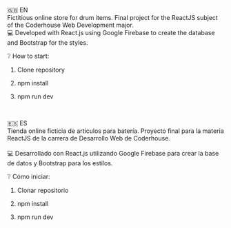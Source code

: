 :gb: EN
<br>
Fictitious online store for drum items.
Final project for the ReactJS subject of the Coderhouse Web Development major.<br>
:computer: Developed with React.js using Google Firebase to create the database and Bootstrap for the styles.
<br>

:grey_question: How to start:

1. Clone repository

2. npm install

3. npm run dev
<br>

:es: ES
<br>
Tienda online ficticia de artículos para batería. 
Proyecto final para la materia ReactJS de la carrera de Desarrollo Web de Coderhouse.<br>  
:computer: Desarrollado con React.js utilizando Google Firebase para crear la base de datos y Bootstrap para los estilos.

:grey_question: Cómo iniciar:

1. Clonar repositorio

2. npm install

3. npm run dev
